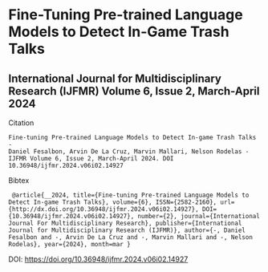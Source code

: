# Fine-Tuning Pre-trained Language Models to Detect In-Game Trash Talks

## International Journal for Multidisciplinary Research (IJFMR) Volume 6, Issue 2, March-April 2024

Citation
```
Fine-tuning Pre-trained Language Models to Detect In-game Trash Talks -
Daniel Fesalbon, Arvin De La Cruz, Marvin Mallari, Nelson Rodelas -
IJFMR Volume 6, Issue 2, March-April 2024. DOI 10.36948/ijfmr.2024.v06i02.14927
```

Bibtex
```
 @article{__2024, title={Fine-tuning Pre-trained Language Models to Detect In-game Trash Talks}, volume={6}, ISSN={2582-2160}, url={http://dx.doi.org/10.36948/ijfmr.2024.v06i02.14927}, DOI={10.36948/ijfmr.2024.v06i02.14927}, number={2}, journal={International Journal For Multidisciplinary Research}, publisher={International Journal for Multidisciplinary Research (IJFMR)}, author={-, Daniel Fesalbon and -, Arvin De La Cruz and -, Marvin Mallari and -, Nelson Rodelas}, year={2024}, month=mar }
```

DOI: https://doi.org/10.36948/ijfmr.2024.v06i02.14927
